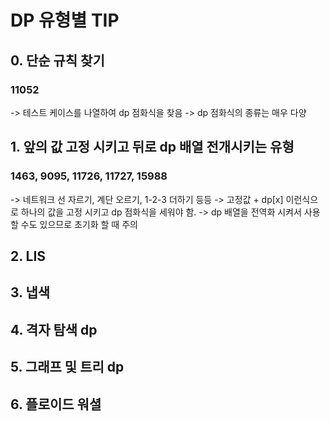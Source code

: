 # DP 유형별 TIP

## 0. 단순 규칙 찾기

### 11052

-> 테스트 케이스를 나열하여 dp 점화식을 찾음
-> dp 점화식의 종류는 매우 다양

## 1. 앞의 값 고정 시키고 뒤로 dp 배열 전개시키는 유형

### 1463, 9095, 11726, 11727, 15988

-> 네트워크 선 자르기, 계단 오르기, 1-2-3 더하기 등등
-> 고정값 + dp[x] 이런식으로 하나의 값을 고정 시키고 dp 점화식을 세워야 함.
-> dp 배열을 전역화 시켜서 사용할 수도 있으므로 초기화 할 때 주의

## 2. LIS

## 3. 냅색

## 4. 격자 탐색 dp

## 5. 그래프 및 트리 dp

## 6. 플로이드 워셜
